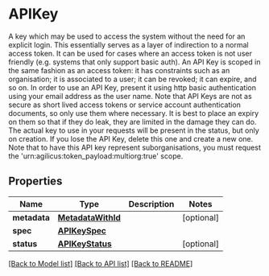 # APIKey

A key which may be used to access the system without the need for an explicit login. This essentially serves as a layer of indirection to a normal access token. It can be used for cases where an access token is not user friendly (e.g. systems that only support basic auth). An API Key is scoped in the same fashion as an access token: it has constraints such as an organisation; it is associated to a user; it can be revoked; it can expire, and so on. In order to use an API Key, present it using http basic authentication using your email address as the user name. Note that API Keys are not as secure as short lived access tokens or service account authentication documents, so only use them where necessary. It is best to place an expiry on them so that if they do leak, they are limited in the damage they can do.  The actual key to use in your requests will be present in the status, but only on creation. If you lose the API Key, delete this one and create a new one.  Note that to have this API key represent suborganisations, you must request the 'urn:agilicus:token_payload:multiorg:true' scope. 
## Properties
Name | Type | Description | Notes
------------ | ------------- | ------------- | -------------
**metadata** | [**MetadataWithId**](MetadataWithId.md) |  | [optional] 
**spec** | [**APIKeySpec**](APIKeySpec.md) |  | 
**status** | [**APIKeyStatus**](APIKeyStatus.md) |  | [optional] 

[[Back to Model list]](../README.md#documentation-for-models) [[Back to API list]](../README.md#documentation-for-api-endpoints) [[Back to README]](../README.md)


